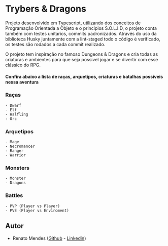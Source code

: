 
# Trybers & Dragons

Projeto desenvolvido em Typescript, utilizando dos 
conceitos de Programação Orientada a Objeto e o principios S.O.L.I.D, 
o projeto conta também com testes unitarios, commits padronizados. Através do uso da biblioteca Husky juntamente com a lint-staged 
todo o código é verificado, os testes são rodados a cada commit realizado. 

O projeto tem inspiração no famoso Dungeons & Dragons e cria todas as 
criaturas e ambientes para que seja possivel jogar e se divertir com 
esse clássico do RPG.

#### Confira abaixo a lista de raças, arquetipos, criaturas e batalhas possiveis nessa aventura

### Raças
    - Dwarf
    - Elf
    - Halfling
    - Orc

### Arquetipos
    - Mage
    - Necromancer
    - Ranger
    - Warrior

### Monsters
    - Monster
    - Dragons

### Battles
    - PVP (Player vs Player)
    - PVE (Player vs Enviroment)
## Autor

- Renato Mendes ([Github](https://www.github.com/octokatherine) - [Linkedin](https://www.linkedin.com/in/renatolmendes/))


